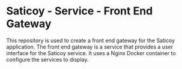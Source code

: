 # Saticoy - Service - Front End Gateway

This repository is used to create a front end gateway for the Saticoy application. The front end gateway is a service that provides a user interface for the Saticoy service. It uses a Nginx Docker container to configure the services to display.
